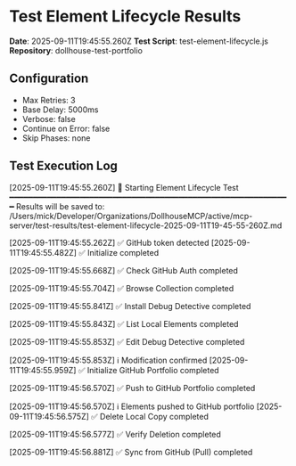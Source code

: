 # Test Element Lifecycle Results

**Date**: 2025-09-11T19:45:55.260Z
**Test Script**: test-element-lifecycle.js
**Repository**: dollhouse-test-portfolio

## Configuration
- Max Retries: 3
- Base Delay: 5000ms
- Verbose: false
- Continue on Error: false
- Skip Phases: none

## Test Execution Log

[2025-09-11T19:45:55.260Z] 🧪 Starting Element Lifecycle Test
━━━━━━━━━━━━━━━━━━━━━━━━━━━━━━━━━━━━━━━━━━━━━━━━━━━━━━━━━━━━
Results will be saved to: /Users/mick/Developer/Organizations/DollhouseMCP/active/mcp-server/test-results/test-element-lifecycle-2025-09-11T19-45-55-260Z.md

[2025-09-11T19:45:55.262Z] ✅ GitHub token detected
[2025-09-11T19:45:55.482Z] ✅ Initialize completed

[2025-09-11T19:45:55.668Z] ✅ Check GitHub Auth completed

[2025-09-11T19:45:55.704Z] ✅ Browse Collection completed

[2025-09-11T19:45:55.841Z] ✅ Install Debug Detective completed

[2025-09-11T19:45:55.843Z] ✅ List Local Elements completed

[2025-09-11T19:45:55.853Z] ✅ Edit Debug Detective completed

[2025-09-11T19:45:55.853Z] ℹ️  Modification confirmed
[2025-09-11T19:45:55.959Z] ✅ Initialize GitHub Portfolio completed

[2025-09-11T19:45:56.570Z] ✅ Push to GitHub Portfolio completed

[2025-09-11T19:45:56.570Z] ℹ️  Elements pushed to GitHub portfolio
[2025-09-11T19:45:56.575Z] ✅ Delete Local Copy completed

[2025-09-11T19:45:56.577Z] ✅ Verify Deletion completed

[2025-09-11T19:45:56.881Z] ✅ Sync from GitHub (Pull) completed

